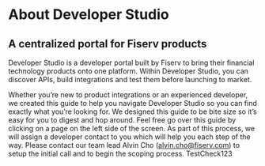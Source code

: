 # About Developer Studio
## A centralized portal for Fiserv products
Developer Studio is a developer portal built by Fiserv to bring their financial technology products onto one platform. Within Developer Studio, you can discover APIs, build integrations and test them before launching to market. 

Whether you’re new to product integrations or an experienced developer, we created this guide to help you navigate Developer Studio so you can find exactly what you’re looking for. We designed this guide to be bite size so it’s easy for you to digest and hop around. Feel free go over this guide by clicking on a page on the left side of the screen. As part of this process, we will assign a developer contact to you which will help you each step of the way. Please contact our team lead Alvin Cho (alvin.cho@fiserv.com) to setup the initial call and to begin the scoping process. TestCheck123
